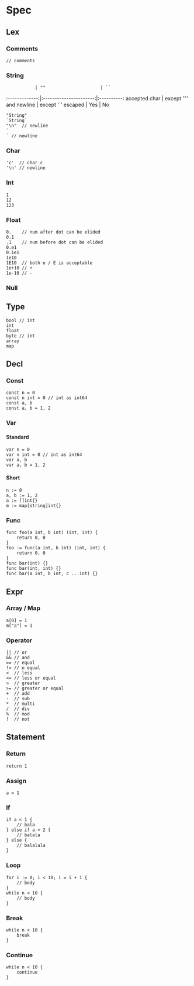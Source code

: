# Spec

## Lex

### Comments

    // comments

### String

               | ""                     | ``
:-------------:|:----------------------:|:----------:
accepted char  | except '"' and newline | except '`'
escaped        | Yes                    | No

    "String"
    `String`
    "\n"  // newline
    `
    ` // newline

### Char

    'c'  // char c
    '\n' // newline

### Int

    1
    12
    123

### Float

    0.    // num after dot can be elided
    0.1
    .1    // num before dot can be elided
    0.e1
    0.1e1
    1e10
    1E10  // both e / E is acceptable
    1e+10 // +
    1e-10 // -

### Null


## Type

    bool // int
    int
    float
    byte // int
    array
    map

## Decl

### Const

    const n = 0
    const n int = 0 // int as int64
    const a, b
    const a, b = 1, 2

### Var

#### Standard

    var n = 0
    var n int = 0 // int as int64
    var a, b
    var a, b = 1, 2

#### Short

    n := 0
    a, b := 1, 2
    a := []int{}
    m := map[string]int{}

### Func

    func foo(a int, b int) (int, int) {
        return 0, 0
    }
    foo := func(a int, b int) (int, int) {
        return 0, 0
    }
    func bar(int) {}
    func bar(int, int) {}
    func bar(a int, b int, c ...int) {}

## Expr

### Array / Map

    a[0] = 1
    m["a"] = 1

### Operator

    || // or
    && // and
    == // equal
    != // n equal
    <  // less
    <= // less or equal
    >  // greater
    >= // greater or equal
    +  // add
    -  // sub
    *  // multi
    /  // div
    %  // mod
    !  // not

## Statement

### Return

    return 1

### Assign

    a = 1

### If

    if a < 1 {
        // bala
    } else if a < 2 {
        // balala
    } else {
        // balalala
    }

### Loop

    for i := 0; i < 10; i = i + 1 {
        // body
    }
    while n < 10 {
        // body
    }

### Break

    while n < 10 {
        break
    }

### Continue

    while n < 10 {
        continue
    }
